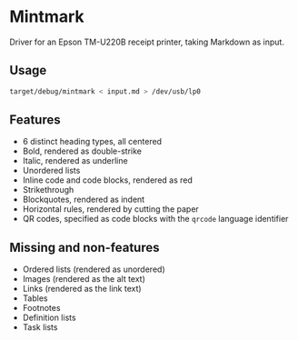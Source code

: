 # Mintmark

Driver for an Epson TM-U220B receipt printer, taking Markdown as input.

## Usage

```sh
target/debug/mintmark < input.md > /dev/usb/lp0
```

## Features

- 6 distinct heading types, all centered
- Bold, rendered as double-strike
- Italic, rendered as underline
- Unordered lists
- Inline code and code blocks, rendered as red
- Strikethrough
- Blockquotes, rendered as indent
- Horizontal rules, rendered by cutting the paper
- QR codes, specified as code blocks with the `qrcode` language identifier

## Missing and non-features

- Ordered lists (rendered as unordered)
- Images (rendered as the alt text)
- Links (rendered as the link text)
- Tables
- Footnotes
- Definition lists
- Task lists
